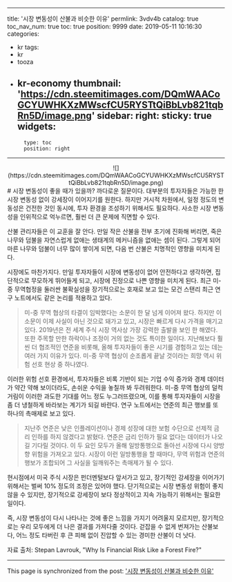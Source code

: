 
---
title: '시장 변동성이 산불과 비슷한 이유'
permlink: 3vdv4b
catalog: true
toc_nav_num: true
toc: true
position: 9999
date: 2019-05-11 10:16:30
categories:
- kr
tags:
- kr
- tooza
- kr-economy
thumbnail: 'https://cdn.steemitimages.com/DQmWAACoGCYUWHKXzMWscfCU5RYSTtQiBbLvb821tqbRn5D/image.png'
sidebar:
    right:
        sticky: true
widgets:
    -
        type: toc
        position: right
---


<center>
![](https://cdn.steemitimages.com/DQmWAACoGCYUWHKXzMWscfCU5RYSTtQiBbLvb821tqbRn5D/image.png)
</center>
#
시장 변동성이 좋을 때가 있을까? 까다로운 질문이다. 대부분의 투자자들은 가능한 한 시장 변동성 없이 강세장이 이어지기를 원한다. 하지만 거시적 차원에서, 일정 정도의 변동성은 건전한 것인 동시에, 투자 환경을 조성하기 위해서도 필요하다. 사소한 시장 변동성을 인위적으로 억누르면, 훨씬 더 큰 문제에 직면할 수 있다.​

산불 관리자들은 이 교훈을 잘 안다. 만일 작은 산불을 전부 초기에 진화해 버리면, 죽은 나무와 덤불을 자연스럽게 없애는 생태계의 메커니즘을 없애는 셈이 된다. 그렇게 되어 마른 나무와 덤불이 너무 많이 쌓이게 되면, 다음 번 산불은 치명적인 영향을 미치게 된다.​

시장에도 마찬가지다. 만일 투자자들이 시장에 변동성이 없어 안전하다고 생각하면, 집단적으로 무모하게 뛰어들게 되고, 시장에 진정으로 나쁜 영향을 미치게 된다. 최근 미-중 무역협정을 둘러싼 불확실성을 장기적으로는 호재로 보고 있는 모건 스탠리 최근 연구 노트에서도 같은 논리를 적용하고 있다.

>미-중 무역 협상의 타결이 임박했다는 소문이 한 달 넘게 이어져 왔다. 하지만 이 소문이 이제 사실이 아닌 것으로 돼가고 있고, 시장은 빠르게 다시 가격을 매기고 있다. 2019년은 전 세계 주식 시장 역사상 가장 강력한 출발을 보인 한 해였다. 또한 주목할 만한 하락이나 조정이 거의 없는 것도 특이한 일이다. 지난해보다 훨씬 더 협조적인 연준을 비롯해, 올해 투자자들이 좋은 시기를 경험하고 있는 데는 여러 가지 이유가 있다. 미-중 무역 협상이 순조롭게 끝날 것이라는 희망 역시 위험 선호 현상 중 하나였다.

이러한 위험 선호 환경에서, 투자자들은 비록 기반이 되는 기업 수익 증가와 경제 데이터가 약간 약해 보이더라도, 손쉬운 수익을 놓칠까 봐 두려워한다. 미-중 무역 협상의 덜컥거림이 이러한 과도한 기대를 어느 정도 누그러뜨렸으며, 이를 통해 투자자들이 시장을 좀 더 냉철하게 바라보는 계기가 되길 바란다. 연구 노트에서는 연준의 최근 행보를 또 하나의 촉매제로 보고 있다.

>지난주 연준은 낮은 인플레이션이나 경제 성장에 대한 보험 수단으로 선제적 금리 인하를 하지 않겠다고 밝혔다. 연준은 금리 인하가 필요 없다는 데이터가 나오길 기다릴 것이다. 이 두 요인 모두가 올해 일방통행으로 돌아선 시장에 다시 양방향 위험을 가져오고 있다. 시장이 이런 일방통행을 할 때마다, 무역 위험과 연준의 행보가 조합되어 그 사실을 일깨워주는 촉매제가 될 수 있다.

현시점에서 미국 주식 시장은 펀더멘털보다 앞서가고 있고, 장기적인 강세장을 이어가기 위해서는 벌써 10% 정도의 조정은 있어야 했다. 단기적으로는 시장 변동성 위험이 좋지 않을 수 있지만, 장기적으로 강세장이 보다 정상적이고 지속 가능하기 위해서는 필요한 일이다.​

즉, 시장 변동성이 다시 나타나는 것에 좋은 느낌을 가지기 어려울지 모르지만, 장기적으로는 우리 모두에게 더 나은 결과를 가져다줄 것이다. 걷잡을 수 없게 번져가는 산불보다, 어느 정도 타버린 후 큰 피해 없이 진압할 수 있는 경미한 산불이 더 낫다.​

자료 출처: Stepan Lavrouk, "Why Is Financial Risk Like a Forest Fire?"

- - -

This page is synchronized from the post: ['시장 변동성이 산불과 비슷한 이유'](https://steemit.com/@pius.pius/3vdv4b)
